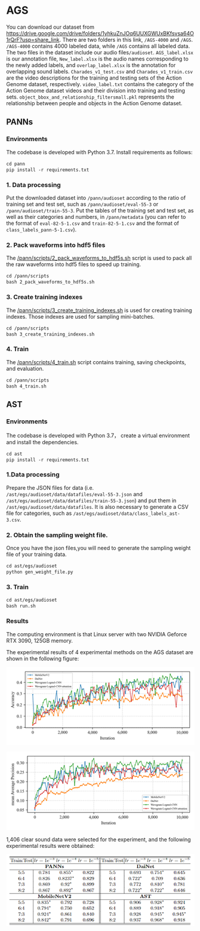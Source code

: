 # AGS

You can download our dataset from https://drive.google.com/drive/folders/1yhkuZnJOq6UUXGWUxBKfsvsa64O1rQrF?usp=share_link. There are two folders in this link, `/AGS-4000` and `/AGS`. `/AGS-4000` contains 4000 labeled data, while `/AGS` contains all labeled data. The two files in the dataset include our audio files`/audioset`. `AGS_label.xlsx` is our annotation file, `New_label.xlsx` is the audio names corresponding to the newly added labels, and `overlap_label.xlsx` is the annotation for overlapping sound labels. `Charades_v1_test.csv` and `Charades_v1_train.csv` are the video descriptions for the training and testing sets of the Action Genome dataset, respectively. `video_label.txt` contains the category of the Action Genome dataset videos and their division into training and testing sets. `object_bbox_and_relationship_filtersmall.pkl` represents the relationship between people and objects in the Action Genome dataset.

## PANNs

### Environments

The codebase is developed with Python 3.7. Install requirements as follows:

```
cd pann
pip install -r requirements.txt
```


### 1. Data processing

Put the downloaded dataset into `/pann/audioset` according to the ratio of training set and test set, such as `/pann/audioset/eval-55-3` or `/pann/audioset/train-55-3`. Put the tables of the training set and test set, as well as their categories and numbers, in `/pann/metadata` (you can refer to the format of `eval-82-5-1.csv` and `train-82-5-1.csv` and the format of `class_labels_pann-5-1.csv`).

### 2. Pack waveforms into hdf5 files

The [/pann/scripts/2_pack_waveforms_to_hdf5s.sh](/pann/scripts/2_pack_waveforms_to_hdf5s.sh) script is used to pack all the raw waveforms into hdf5 files to speed up training.
```
cd /pann/scripts
bash 2_pack_waveforms_to_hdf5s.sh
```

### 3. Create training indexes

The [/pann/scripts/3_create_training_indexes.sh](/pann/scripts/3_create_training_indexes.sh) is used for creating training indexes. Those indexes are used for sampling mini-batches.

```
cd /pann/scripts
bash 3_create_training_indexes.sh
```


###  4. Train

The [/pann/scripts/4_train.sh](/pann/scripts/4_train.sh) script contains training, saving checkpoints, and evaluation.
```
cd /pann/scripts
bash 4_train.sh
```


## AST

### Environments

The codebase is developed with Python 3.7， create a virtual environment and install the dependencies.
```
cd ast
pip install -r requirements.txt
```

### 1.Data processing
Prepare the JSON files for data (i.e. `/ast/egs/audioset/data/datafiles/eval-55-3.json` and `/ast/egs/audioset/data/datafiles/train-55-3.json`) and put them in `/ast/egs/audioset/data/datafiles`. It is also necessary to generate a CSV file for categories, such as `/ast/egs/audioset/data/class_labels_ast-3.csv`.

### 2. Obtain the sampling weight file.

Once you have the json files,you will need to generate the sampling weight file of your training data.

```
cd ast/egs/audioset
python gen_weight_file.py
```
### 3. Train

```
cd ast/egs/audioset
bash run.sh
```



### Results

The computing environment is that Linux server with two NVIDIA Geforce RTX 3090, 125GB memory.

The experimental results of 4 experimental methods on the AGS dataset are shown in the following figure: 

![result-acc](/result-acc.png)

![result-map](/result-map.png)

1,406 clear sound data were selected for the experiment, and the following experimental results were obtained:

![result](/result.png)

